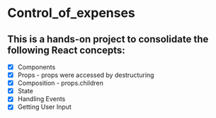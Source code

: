 # Control_of_expenses
## This is a hands-on project to consolidate the following React concepts:
- [x] Components
- [x] Props - props were accessed by destructuring
- [x] Composition - props.children
- [x] State 
- [x] Handling Events
- [x] Getting User Input
